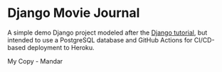 # Django Movie Journal

A simple demo Django project modeled after the [Django tutorial](https://docs.djangoproject.com/en/5.0/intro/tutorial01/), but intended to use a PostgreSQL database and GitHub Actions for CI/CD-based deployment to Heroku.

My Copy - Mandar
